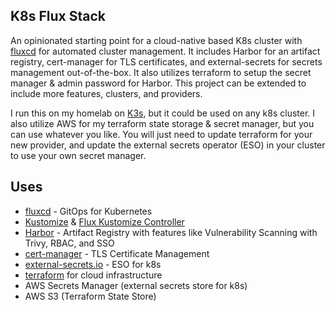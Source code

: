 ## K8s Flux Stack
An opinionated starting point for a cloud-native based K8s cluster with [fluxcd](https://fluxcd.io) for automated cluster management. It includes Harbor for an artifact registry, cert-manager for TLS certificates, and external-secrets for secrets management out-of-the-box. It also utilizes terraform to setup the secret manager & admin password for Harbor. This project can be extended to include more features, clusters, and providers.

I run this on my homelab on [K3s](https://k3s.io), but it could be used on any k8s cluster. I also utilize AWS for my terraform state storage & secret manager, but you can use whatever you like. You will just need to update terraform for your new provider, and update the external secrets operator (ESO) in your cluster to use your own secret manager.

## Uses
- [fluxcd](https://fluxcd.io) - GitOps for Kubernetes
- [Kustomize](https://kustomize.io/) & [Flux Kustomize Controller](https://github.com/fluxcd/kustomize-controller)
- [Harbor](https://goharbor.io) - Artifact Registry with features like Vulnerability Scanning with Trivy, RBAC, and SSO
- [cert-manager](https://cert-manager.io) - TLS Certificate Management
- [external-secrets.io](https://external-secrets.io) - ESO for k8s
- [terraform](https://www.terraform.io) for cloud infrastructure
- AWS Secrets Manager (external secrets store for k8s)
- AWS S3 (Terraform State Store)

